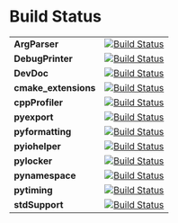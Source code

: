 Build Status
============

|   |   |
| - | - |
| __ArgParser__ | [![Build Status](https://travis-ci.org/FrescolinoGroup/ArgParser.svg?branch=master)](https://travis-ci.org/FrescolinoGroup/ArgParser) |
| __DebugPrinter__ | [![Build Status](https://travis-ci.org/FrescolinoGroup/DebugPrinter.svg?branch=master)](https://travis-ci.org/FrescolinoGroup/DebugPrinter) |
| __DevDoc__ | [![Build Status](https://travis-ci.org/FrescolinoGroup/DevDoc.svg?branch=master)](https://travis-ci.org/FrescolinoGroup/DevDoc) |
| __cmake_extensions__ | [![Build Status](https://travis-ci.org/FrescolinoGroup/cmake_extensions.svg?branch=master)](https://travis-ci.org/FrescolinoGroup/cmake_extensions) |
| __cppProfiler__ | [![Build Status](https://travis-ci.org/FrescolinoGroup/cppProfiler.svg?branch=master)](https://travis-ci.org/FrescolinoGroup/cppProfiler) |
| __pyexport__ | [![Build Status](https://travis-ci.org/FrescolinoGroup/pyexport.svg?branch=master)](https://travis-ci.org/FrescolinoGroup/pyexport) |
| __pyformatting__ | [![Build Status](https://travis-ci.org/FrescolinoGroup/pyformatting.svg?branch=master)](https://travis-ci.org/FrescolinoGroup/pyformatting) |
| __pyiohelper__ | [![Build Status](https://travis-ci.org/FrescolinoGroup/pyiohelper.svg?branch=master)](https://travis-ci.org/FrescolinoGroup/pyiohelper) |
| __pylocker__ | [![Build Status](https://travis-ci.org/FrescolinoGroup/pylocker.svg?branch=master)](https://travis-ci.org/FrescolinoGroup/pylocker) |
| __pynamespace__ | [![Build Status](https://travis-ci.org/FrescolinoGroup/pynamespace.svg?branch=master)](https://travis-ci.org/FrescolinoGroup/pynamespace) |
| __pytiming__ | [![Build Status](https://travis-ci.org/FrescolinoGroup/pytiming.svg?branch=master)](https://travis-ci.org/FrescolinoGroup/pytiming) |
| __stdSupport__ | [![Build Status](https://travis-ci.org/FrescolinoGroup/stdSupport.svg?branch=master)](https://travis-ci.org/FrescolinoGroup/stdSupport) |
